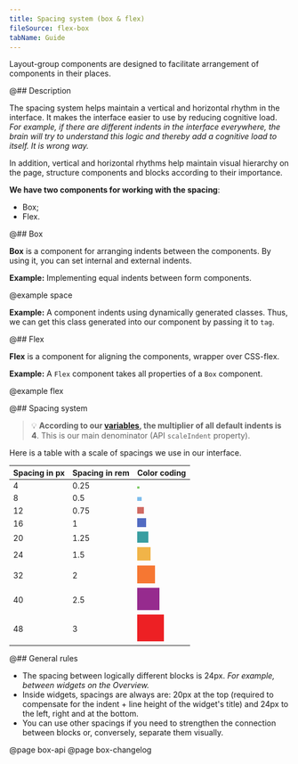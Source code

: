 ```yaml
---
title: Spacing system (box & flex)
fileSource: flex-box
tabName: Guide
---
```


Layout-group components are designed to facilitate arrangement of components in their places.

@## Description

The spacing system helps maintain a vertical and horizontal rhythm in the interface. It makes the interface easier to use by reducing cognitive load. _For example, if there are different indents in the interface everywhere, the brain will try to understand this logic and thereby add a cognitive load to itself. It is wrong way._

In addition, vertical and horizontal rhythms help maintain visual hierarchy on the page, structure components and blocks according to their importance.

**We have two components for working with the spacing**:

- Box;
- Flex.

@## Box

**Box** is a component for arranging indents between the components. By using it, you can set internal and external indents.

**Example:** Implementing equal indents between form components.

@example space

**Example:** A component indents using dynamically generated classes. Thus, we can get this class generated into our component by passing it to `tag`.

@## Flex

**Flex** is a component for aligning the components, wrapper over CSS-flex.

**Example:** A `Flex` component takes all properties of a `Box` component.

@example flex

@## Spacing system

> 💡 **According to our [variables](/style/variables/), the multiplier of all default indents is 4**. This is our main denominator (API `scaleIndent` property).

Here is a table with a scale of spacings we use in our interface.

| Spacing in px | Spacing in rem | Color coding                                     |
| ------------- | -------------- | ------------------------------------------------ |
| 4             | 0.25           | ![color for 4px spacing](static/spacing-4.png)   |
| 8             | 0.5            | ![color for 8px spacing](static/spacing-8.png)   |
| 12            | 0.75           | ![color for 12px spacing](static/spacing-12.png) |
| 16            | 1              | ![color for 16px spacing](static/spacing-16.png) |
| 20            | 1.25           | ![color for 20px spacing](static/spacing-20.png) |
| 24            | 1.5            | ![color for 24px spacing](static/spacing-24.png) |
| 32            | 2              | ![color for 32px spacing](static/spacing-32.png) |
| 40            | 2.5            | ![color for 40px spacing](static/spacing-40.png) |
| 48            | 3              | ![color for 48px spacing](static/spacing-48.png) |

@## General rules

- The spacing between logically different blocks is 24px. _For example, between widgets on the Overview._
- Inside widgets, spacings are always are: 20px at the top (required to compensate for the indent + line height of the widget's title) and 24px to the left, right and at the bottom.
- You can use other spacings if you need to strengthen the connection between blocks or, conversely, separate them visually.

@page box-api
@page box-changelog

